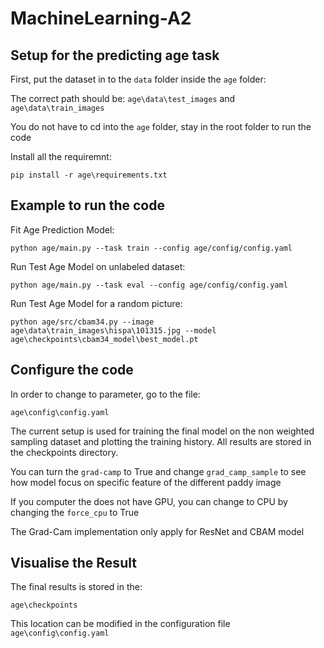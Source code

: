 # MachineLearning-A2

## Setup for the predicting age task

First, put the dataset in to the `data` folder inside the `age` folder:
 
The correct path should be: `age\data\test_images` and `age\data\train_images`

You do not have to cd into the `age` folder, stay in the root folder to run the code 

Install all the requiremnt:

`pip install -r age\requirements.txt`

## Example to run the code

Fit Age Prediction Model:

`python age/main.py --task train --config age/config/config.yaml`

Run Test Age Model on unlabeled dataset:

`python age/main.py --task eval --config age/config/config.yaml`

Run Test Age Model for a random picture:

`python age/src/cbam34.py --image age\data\train_images\hispa\101315.jpg --model age\checkpoints\cbam34_model\best_model.pt`

## Configure the code

In order to change to parameter, go to the file:

`age\config\config.yaml`

The current setup is used for training the final model on the non weighted sampling dataset and plotting the training history. All results are stored in the checkpoints directory.

You can turn the `grad-camp` to True and change `grad_camp_sample` to see how model focus on specific feature of the different paddy image

If you computer the does not have GPU, you can change to CPU by changing the `force_cpu` to True

The Grad-Cam implementation only apply for ResNet and CBAM model

## Visualise the Result

The final results is stored in the: 

`age\checkpoints`

This location can be modified in the configuration file `age\config\config.yaml`